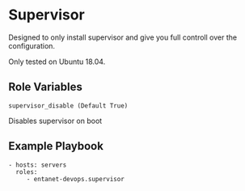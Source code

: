 Supervisor
=========
Designed to only install supervisor and give you full controll over the configuration.

Only tested on Ubuntu 18.04.

Role Variables
--------------

    supervisor_disable (Default True)

Disables supervisor on boot

Example Playbook
----------------

    - hosts: servers
      roles:
         - entanet-devops.supervisor
